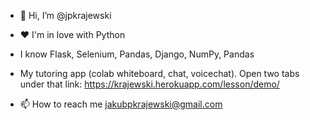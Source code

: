 - 👋 Hi, I’m @jpkrajewski
- ❤️ I'm in love with Python
- I know Flask, Selenium, Pandas, Django, NumPy, Pandas

- My tutoring app (colab whiteboard, chat, voicechat). Open two tabs under that link:
  https://krajewski.herokuapp.com/lesson/demo/
  
- 📫 How to reach me jakubpkrajewski@gmail.com

<!---
jpkrajewski/jpkrajewski is a ✨ special ✨ repository because its `README.md` (this file) appears on your GitHub profile.
You can click the Preview link to take a look at your changes.
--->
